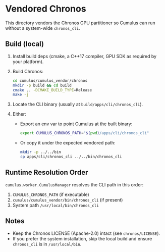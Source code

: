 # Vendored Chronos

This directory vendors the Chronos GPU partitioner so Cumulus can run without a system-wide `chronos_cli`.

## Build (local)

1. Install build deps (cmake, a C++17 compiler, GPU SDK as required by your platform).

2. Build Chronos:

   ```bash
   cd cumulus/cumulus_vendor/chronos
   mkdir -p build && cd build
   cmake .. -DCMAKE_BUILD_TYPE=Release
   make -j
   ```

3. Locate the CLI binary (usually at `build/apps/cli/chronos_cli`).

4. Either:

   - Export an env var to point Cumulus at the built binary:

     ```bash
     export CUMULUS_CHRONOS_PATH="$(pwd)/apps/cli/chronos_cli"
     ```

   - Or copy it under the expected vendored path:

     ```bash
     mkdir -p ../../bin
     cp apps/cli/chronos_cli ../../bin/chronos_cli
     ```

## Runtime Resolution Order

`cumulus.worker.CumulusManager` resolves the CLI path in this order:

1. `CUMULUS_CHRONOS_PATH` (if executable)
2. `cumulus/cumulus_vendor/bin/chronos_cli` (if present)
3. System path `/usr/local/bin/chronos_cli`

## Notes

- Keep the Chronos LICENSE (Apache-2.0) intact (see `chronos/LICENSE`).
- If you prefer the system installation, skip the local build and ensure `chronos_cli` is in `/usr/local/bin`.
